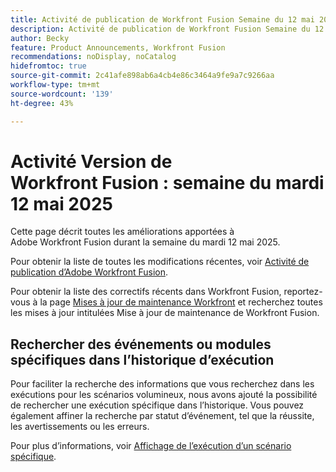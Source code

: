 ```yaml
---
title: Activité de publication de Workfront Fusion Semaine du 12 mai 2025
description: Activité de publication de Workfront Fusion Semaine du 12 mai 2025
author: Becky
feature: Product Announcements, Workfront Fusion
recommendations: noDisplay, noCatalog
hidefromtoc: true
source-git-commit: 2c41afe898ab6a4cb4e86c3464a9fe9a7c9266aa
workflow-type: tm+mt
source-wordcount: '139'
ht-degree: 43%

---
```


# Activité Version de Workfront Fusion : semaine du mardi 12 mai 2025

Cette page décrit toutes les améliorations apportées à Adobe Workfront Fusion durant la semaine du mardi 12 mai 2025.

Pour obtenir la liste de toutes les modifications récentes, voir [Activité de publication d’Adobe Workfront Fusion](/help/workfront-fusion/fusion-product-releases/fusion-release-activity.md).

Pour obtenir la liste des correctifs récents dans Workfront Fusion, reportez-vous à la page [Mises à jour de maintenance Workfront](https://experienceleague.adobe.com/fr/docs/workfront-known-issues/releases/current-updates) et recherchez toutes les mises à jour intitulées Mise à jour de maintenance de Workfront Fusion.

## Rechercher des événements ou modules spécifiques dans l’historique d’exécution

Pour faciliter la recherche des informations que vous recherchez dans les exécutions pour les scénarios volumineux, nous avons ajouté la possibilité de rechercher une exécution spécifique dans l’historique. Vous pouvez également affiner la recherche par statut d’événement, tel que la réussite, les avertissements ou les erreurs.

Pour plus d’informations, voir [Affichage de l’exécution d’un scénario spécifique](/help/workfront-fusion/manage-scenarios/view-a-specific-scenario-execution.md).

